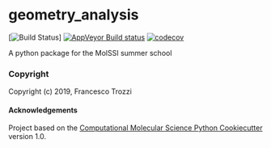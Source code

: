 geometry_analysis
==============================
[//]: # (Badges)
[![Build Status](https://travis-ci.org/FTrozzi93/geometry_analysis.svg?branch=master)]
[![AppVeyor Build status](https://ci.appveyor.com/api/projects/status/REPLACE_WITH_APPVEYOR_LINK/branch/master?svg=true)](https://ci.appveyor.com/project/REPLACE_WITH_OWNER_ACCOUNT/geometry_analysis/branch/master)
[![codecov](https://codecov.io/gh/REPLACE_WITH_OWNER_ACCOUNT/geometry_analysis/branch/master/graph/badge.svg)](https://codecov.io/gh/REPLACE_WITH_OWNER_ACCOUNT/geometry_analysis/branch/master)

A python package for the MolSSI summer school

### Copyright

Copyright (c) 2019, Francesco Trozzi


#### Acknowledgements
 
Project based on the 
[Computational Molecular Science Python Cookiecutter](https://github.com/molssi/cookiecutter-cms) version 1.0.
